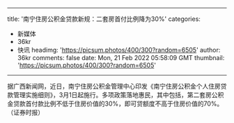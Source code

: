 
---
title: '南宁住房公积金贷款新规：二套房首付比例降为30%'
categories: 
 - 新媒体
 - 36kr
 - 快讯
headimg: 'https://picsum.photos/400/300?random=6505'
author: 36kr
comments: false
date: Mon, 21 Feb 2022 05:58:09 GMT
thumbnail: 'https://picsum.photos/400/300?random=6505'
---

<div>   
据广西新闻网，近日，南宁住房公积金管理中心印发《南宁住房公积金个人住房贷款管理实施细则》，3月1日起施行。多项政策落地惠民，其中包括，第二套房公积金贷款首付款比例不低于住房价值的30%，即可贷额度不高于住房价值的70%。（证券时报）  
</div>
            